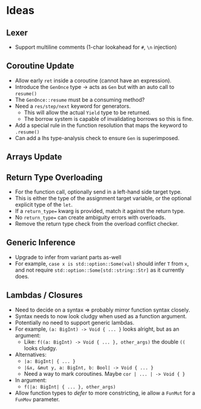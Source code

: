 # Ideas

## Lexer

- Support multiline comments (1-char lookahead for `#`, `\n` injection)

## Coroutine Update

- Allow early `ret` inside a coroutine (cannot have an expression).
- Introduce the `GenOnce` type -> acts as `Gen` but with an auto call to `resume()`
- The `GenOnce::resume` must be a consuming method?
- Need a `res/step/next` keyword for generators.
    - This will allow the actual `Yield` type to be returned.
    - The borrow system is capable of invalidating borrows so this is fine.
- Add a special rule in the function resolution that maps the keyword to `.resume()`
- Can add a lhs type-analysis check to ensure `Gen` is superimposed.

## Arrays Update

## Return Type Overloading

- For the function call, optionally send in a left-hand side target type.
- This is either the type of the assignment target variable, or the optional explicit type of the `let`.
- If a `return_type=` kwarg is provided, match it against the return type.
- No `return_type=` can create ambiguity errors with overloads.
- Remove the return type check from the overload conflict checker.

## Generic Inference

- Upgrade to infer from variant parts as-well
- For example, `case x is std::option::Some(val)` should infer `T` from `x`, and not require
  `std::option::Some[std::string::Str]` as it currently does.

## Lambdas / Closures

- Need to decide on a syntax => probably mirror function syntax closely.
- Syntax needs to now look cludgy when used as a function argument.
- Potentially no need to support generic lambdas.
- For example, `(a: BigInt) -> Void { ... }` looks alright, but as an argument:
  - Like: `f((a: BigInt) -> Void { ... }, other_args)` the double `((` looks cludgy.
- Alternatives:
  - `|a: BigInt| { ... }`
  - `|&x, &mut y, a: BigInt, b: Bool| -> Void { ... }`
  - Need a way to mark coroutines. Maybe `cor | ... | -> Void { }`
- In argument:
  - `f(|a: BigInt| { ... }, other_args)`
- Allow function types to _defer_ to more constricting, ie allow a `FunMut` for a `FunMov` parameter.